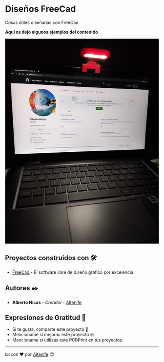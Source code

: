 # Diseños FreeCad
Cosas útiles diseñadas con FreeCad

**Aquí os dejo algunos ejemplos del contenido**

<p align="center">
  <img src="https://github.com/altenife/Cositas-FreeCad/blob/main/Imagenes/Luz%20para%20ordenador%20portatil%20o%20monitor%20(2).jpg"></p>
   
## Proyectos construidos con 🛠️

* [FreeCad](https://github.com/FreeCAD/FreeCAD) - El software libre de diseño gráfico por excelencia

## Autores ✒️

* **Alberto Nicas** - *Creador* - [Altenife](https://github.com/altenife)

## Expresiones de Gratitud 🎁

* Si te gusta, comparte este proyecto 📢
* Mencioname si mejoras este proyecto 🤓.
* Mencioname si utilizas este PCBPrint en tus proyectos.


---
⌨️ con ❤️ por [Altenife](https://github.com/altenife) 😊
